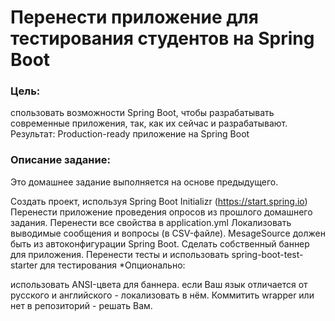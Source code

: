# Перенести приложение для тестирования студентов на Spring Boot

### Цель:
спользовать возможности Spring Boot, чтобы разрабатывать современные приложения, так, как их сейчас и разрабатывают. Результат: Production-ready приложение на Spring Boot
### Описание задание:

Это домашнее задание выполняется на основе предыдущего.

Создать проект, используя Spring Boot Initializr (https://start.spring.io)
Перенести приложение проведения опросов из прошлого домашнего задания.
Перенести все свойства в application.yml
Локализовать выводимые сообщения и вопросы (в CSV-файле). MesageSource должен быть из автоконфигурации Spring Boot.
Сделать собственный баннер для приложения.
Перенести тесты и использовать spring-boot-test-starter для тестирования
*Опционально:

использовать ANSI-цвета для баннера.
если Ваш язык отличается от русского и английского - локализовать в нём.
Коммитить wrapper или нет в репозиторий - решать Вам.